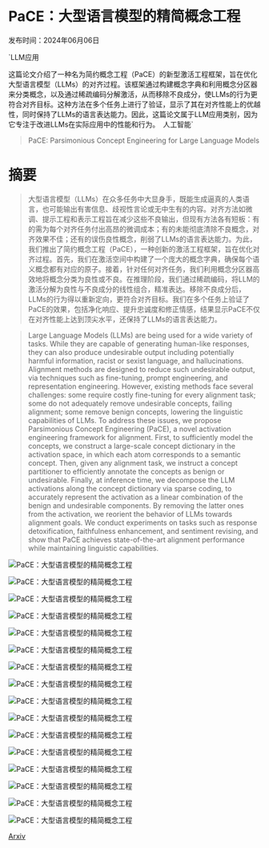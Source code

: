 # PaCE：大型语言模型的精简概念工程

发布时间：2024年06月06日

`LLM应用

这篇论文介绍了一种名为简约概念工程（PaCE）的新型激活工程框架，旨在优化大型语言模型（LLMs）的对齐过程。该框架通过构建概念字典和利用概念分区器来分类概念，以及通过稀疏编码分解激活，从而移除不良成分，使LLMs的行为更符合对齐目标。这种方法在多个任务上进行了验证，显示了其在对齐性能上的优越性，同时保持了LLMs的语言表达能力。因此，这篇论文属于LLM应用类别，因为它专注于改进LLMs在实际应用中的性能和行为。` `人工智能`

> PaCE: Parsimonious Concept Engineering for Large Language Models

# 摘要

> 大型语言模型（LLMs）在众多任务中大显身手，既能生成逼真的人类语言，也可能输出有害信息、歧视性言论或无中生有的内容。对齐方法如微调、提示工程和表示工程旨在减少这些不良输出，但现有方法各有短板：有的需为每个对齐任务付出高昂的微调成本；有的未能彻底清除不良概念，对齐效果不佳；还有的误伤良性概念，削弱了LLMs的语言表达能力。为此，我们推出了简约概念工程（PaCE），一种创新的激活工程框架，旨在优化对齐过程。首先，我们在激活空间中构建了一个庞大的概念字典，确保每个语义概念都有对应的原子。接着，针对任何对齐任务，我们利用概念分区器高效地将概念分类为良性或不良。在推理阶段，我们通过稀疏编码，将LLM的激活分解为良性与不良成分的线性组合，精准表达。移除不良成分后，LLMs的行为得以重新定向，更符合对齐目标。我们在多个任务上验证了PaCE的效果，包括净化响应、提升忠诚度和修正情感，结果显示PaCE不仅在对齐性能上达到顶尖水平，还保持了LLMs的语言表达能力。

> Large Language Models (LLMs) are being used for a wide variety of tasks. While they are capable of generating human-like responses, they can also produce undesirable output including potentially harmful information, racist or sexist language, and hallucinations. Alignment methods are designed to reduce such undesirable output, via techniques such as fine-tuning, prompt engineering, and representation engineering. However, existing methods face several challenges: some require costly fine-tuning for every alignment task; some do not adequately remove undesirable concepts, failing alignment; some remove benign concepts, lowering the linguistic capabilities of LLMs. To address these issues, we propose Parsimonious Concept Engineering (PaCE), a novel activation engineering framework for alignment. First, to sufficiently model the concepts, we construct a large-scale concept dictionary in the activation space, in which each atom corresponds to a semantic concept. Then, given any alignment task, we instruct a concept partitioner to efficiently annotate the concepts as benign or undesirable. Finally, at inference time, we decompose the LLM activations along the concept dictionary via sparse coding, to accurately represent the activation as a linear combination of the benign and undesirable components. By removing the latter ones from the activation, we reorient the behavior of LLMs towards alignment goals. We conduct experiments on tasks such as response detoxification, faithfulness enhancement, and sentiment revising, and show that PaCE achieves state-of-the-art alignment performance while maintaining linguistic capabilities.

![PaCE：大型语言模型的精简概念工程](../../../paper_images/2406.04331/x1.png)

![PaCE：大型语言模型的精简概念工程](../../../paper_images/2406.04331/x2.png)

![PaCE：大型语言模型的精简概念工程](../../../paper_images/2406.04331/x3.png)

![PaCE：大型语言模型的精简概念工程](../../../paper_images/2406.04331/x4.png)

![PaCE：大型语言模型的精简概念工程](../../../paper_images/2406.04331/x5.png)

![PaCE：大型语言模型的精简概念工程](../../../paper_images/2406.04331/x6.png)

![PaCE：大型语言模型的精简概念工程](../../../paper_images/2406.04331/x7.png)

![PaCE：大型语言模型的精简概念工程](../../../paper_images/2406.04331/x8.png)

![PaCE：大型语言模型的精简概念工程](../../../paper_images/2406.04331/x9.png)

![PaCE：大型语言模型的精简概念工程](../../../paper_images/2406.04331/x10.png)

![PaCE：大型语言模型的精简概念工程](../../../paper_images/2406.04331/x11.png)

![PaCE：大型语言模型的精简概念工程](../../../paper_images/2406.04331/x12.png)

![PaCE：大型语言模型的精简概念工程](../../../paper_images/2406.04331/x13.png)

![PaCE：大型语言模型的精简概念工程](../../../paper_images/2406.04331/x14.png)

![PaCE：大型语言模型的精简概念工程](../../../paper_images/2406.04331/x15.png)

![PaCE：大型语言模型的精简概念工程](../../../paper_images/2406.04331/x16.png)

[Arxiv](https://arxiv.org/abs/2406.04331)
